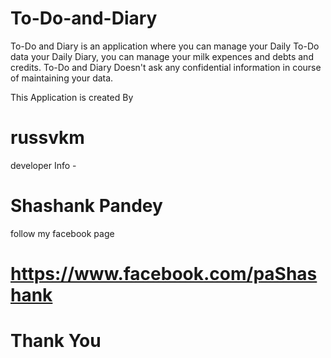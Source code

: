 # To-Do-and-Diary

To-Do and Diary is an application where you can manage your Daily To-Do data your Daily Diary, you can manage your milk expences
and debts and credits.
To-Do and Diary Doesn't ask any confidential information in course of maintaining your data.

This Application is created By 

# russvkm

developer Info - 

# Shashank Pandey

follow my facebook page 

# https://www.facebook.com/paShashank

# Thank You
